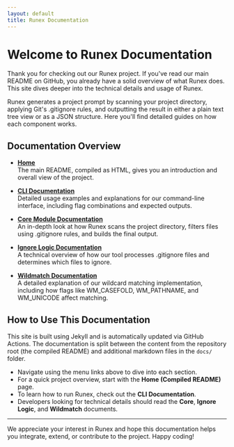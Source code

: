 ```yaml
---
layout: default
title: Runex Documentation
---
```


# Welcome to Runex Documentation

Thank you for checking out our Runex project. If you've read our main README on GitHub, you already have a solid overview of what Runex does. This site dives deeper into the technical details and usage of Runex.

Runex generates a project prompt by scanning your project directory, applying Git's .gitignore rules, and outputting the result in either a plain text tree view or as a JSON structure. Here you'll find detailed guides on how each component works.

## Documentation Overview

- **[Home](runex/README.html)**  
  The main README, compiled as HTML, gives you an introduction and overall view of the project.

- **[CLI Documentation](runex/cli.html)**  
  Detailed usage examples and explanations for our command-line interface, including flag combinations and expected outputs.

- **[Core Module Documentation](runex/core.html)**  
  An in-depth look at how Runex scans the project directory, filters files using .gitignore rules, and builds the final output.

- **[Ignore Logic Documentation](runex/ignore_logic.html)**  
  A technical overview of how our tool processes .gitignore files and determines which files to ignore.

- **[Wildmatch Documentation](runex/wildmatch.html)**  
  A detailed explanation of our wildcard matching implementation, including how flags like WM_CASEFOLD, WM_PATHNAME, and WM_UNICODE affect matching.

## How to Use This Documentation

This site is built using Jekyll and is automatically updated via GitHub Actions. The documentation is split between the content from the repository root (the compiled README) and additional markdown files in the `docs/` folder.

- Navigate using the menu links above to dive into each section.
- For a quick project overview, start with the **Home (Compiled README)** page.
- To learn how to run Runex, check out the **CLI Documentation**.
- Developers looking for technical details should read the **Core**, **Ignore Logic**, and **Wildmatch** documents.

---

We appreciate your interest in Runex and hope this documentation helps you integrate, extend, or contribute to the project. Happy coding!
